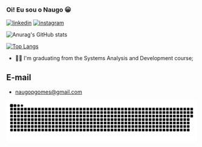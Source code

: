 ### Oi! Eu sou o Naugo 😀

[![linkedin](https://img.shields.io/badge/LinkedIn-0077B5?style=for-the-badge&logo=linkedin&logoColor=white)](https://www.linkedin.com/in/naugo-peixoto-922a76197/)
[![instagram](https://img.shields.io/badge/Instagram-E4405F?style=for-the-badge&logo=instagram&logoColor=white)](https://www.instagram.com/naugopgomes/)

![Anurag's GitHub stats](https://github-readme-stats.vercel.app/api?username=NaugoPgomes&show_icons=true&theme=dark) 

[![Top Langs](https://github-readme-stats.vercel.app/api/top-langs/?username=NaugoPgomes&langs_count=8&theme=dark)](https://github.com/anuraghazra/github-readme-stats)



- 👨‍🎓 I'm graduating from the Systems Analysis and Development course;

## E-mail

+ naugopgomes@gmail.com

 ![Snake animation](https://github.com/NaugoPgomes/NaugoPgomes/blob/output/github-contribution-grid-snake.svg)
